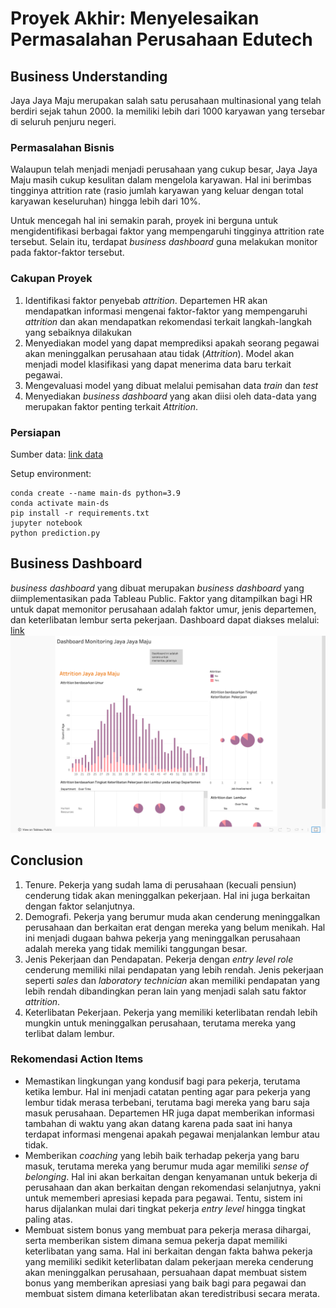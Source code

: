 # Proyek Akhir: Menyelesaikan Permasalahan Perusahaan Edutech

## Business Understanding

Jaya Jaya Maju merupakan salah satu perusahaan multinasional yang telah berdiri sejak tahun 2000. Ia memiliki lebih dari 1000 karyawan yang tersebar di seluruh penjuru negeri. 

### Permasalahan Bisnis

Walaupun telah menjadi menjadi perusahaan yang cukup besar, Jaya Jaya Maju masih cukup kesulitan dalam mengelola karyawan. Hal ini berimbas tingginya attrition rate (rasio jumlah karyawan yang keluar dengan total karyawan keseluruhan) hingga lebih dari 10%.

Untuk mencegah hal ini semakin parah, proyek ini berguna untuk mengidentifikasi berbagai faktor yang mempengaruhi tingginya attrition rate tersebut. Selain itu, terdapat <i>business dashboard</i> guna melakukan monitor pada faktor-faktor tersebut. 

### Cakupan Proyek

1. Identifikasi faktor penyebab <i>attrition</i>. Departemen HR akan mendapatkan informasi mengenai faktor-faktor yang mempengaruhi <i>attrition</i> dan akan mendapatkan rekomendasi terkait langkah-langkah yang sebaiknya dilakukan
2. Menyediakan model yang dapat memprediksi apakah seorang pegawai akan meninggalkan perusahaan atau tidak (<i>Attrition</i>). Model akan menjadi model klasifikasi yang dapat menerima data baru terkait pegawai.
3. Mengevaluasi model yang dibuat melalui pemisahan data <i>train</i> dan <i>test</i>
4. Menyediakan <i>business dashboard</i> yang akan diisi oleh data-data yang merupakan faktor penting terkait <i>Attrition</i>.


### Persiapan

Sumber data: <a href = 'https://github.com/dicodingacademy/dicoding_dataset/blob/main/employee/employee_data.csv'>link data</a>

Setup environment:

```
conda create --name main-ds python=3.9
conda activate main-ds
pip install -r requirements.txt
jupyter notebook
python prediction.py

```

## Business Dashboard

<i>business dashboard</i> yang dibuat merupakan <i>business dashboard</i> yang diimplementasikan pada Tableau Public. Faktor yang ditampilkan bagi HR untuk dapat memonitor perusahaan adalah faktor umur, jenis departemen, dan keterlibatan lembur serta pekerjaan. Dashboard dapat diakses melalui: <a href = 'https://public.tableau.com/app/profile/louis.widi.anandaputra/viz/EmployeeAttrition_17165138505350/Story1#1'>link
<br><img src = 'Louis_Widi-dashboard.png'></a>


## Conclusion

1. Tenure. Pekerja yang sudah lama di perusahaan (kecuali pensiun) cenderung tidak akan meninggalkan pekerjaan. Hal ini juga berkaitan dengan faktor selanjutnya.
2. Demografi. Pekerja yang berumur muda akan cenderung meninggalkan perusahaan dan berkaitan erat dengan mereka yang belum menikah. Hal ini menjadi dugaan bahwa pekerja yang meninggalkan perusahaan adalah mereka yang tidak memiliki tanggungan besar.
3. Jenis Pekerjaan dan Pendapatan. Pekerja dengan <i>entry level role</i> cenderung memiliki nilai pendapatan yang lebih rendah. Jenis pekerjaan seperti <i>sales</i> dan <i>laboratory technician</i> akan memiliki pendapatan yang lebih rendah dibandingkan peran lain yang menjadi salah satu faktor <i>attrition</i>.
4. Keterlibatan Pekerjaan. Pekerja yang memiliki keterlibatan rendah lebih mungkin untuk meninggalkan perusahaan, terutama mereka yang terlibat dalam lembur.
   
### Rekomendasi Action Items 

- Memastikan lingkungan yang kondusif bagi para pekerja, terutama ketika lembur. Hal ini menjadi catatan penting agar para pekerja yang lembur tidak merasa terbebani, terutama bagi mereka yang baru saja masuk perusahaan. Departemen HR juga dapat memberikan informasi tambahan di waktu yang akan datang karena pada saat ini hanya terdapat informasi mengenai apakah pegawai menjalankan lembur atau tidak. 
- Memberikan <i>coaching</i> yang lebih baik terhadap pekerja yang baru masuk, terutama mereka yang berumur muda agar memiliki <i>sense of belonging</i>. Hal ini akan berkaitan dengan kenyamanan untuk bekerja di perusahaan dan akan berkaitan dengan rekomendasi selanjutnya, yakni untuk mememberi apresiasi kepada para pegawai. Tentu, sistem ini harus dijalankan mulai dari tingkat pekerja <i>entry level</i> hingga tingkat paling atas.
- Membuat sistem bonus yang membuat para pekerja merasa dihargai, serta memberikan sistem dimana semua pekerja dapat memiliki keterlibatan yang sama. Hal ini berkaitan dengan fakta bahwa pekerja yang memiliki sedikit keterlibatan dalam pekerjaan mereka cenderung akan meninggalkan perusahaan, persuahaan dapat membuat sistem bonus yang memberikan apresiasi yang baik bagi para pegawai dan membuat sistem dimana keterlibatan akan teredistribusi secara merata.
